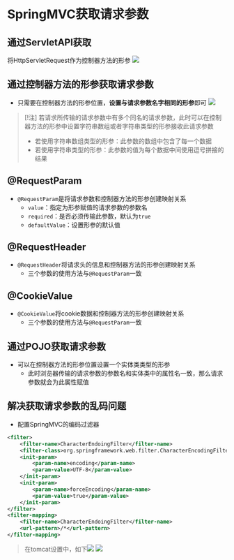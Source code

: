 # SpringMVC获取请求参数
## 通过ServletAPI获取
将HttpServletRequest作为控制器方法的形参
![](https://jiunian-pic-1310185536.cos.ap-nanjing.myqcloud.com/picgo%2F20230109101701.png)


## 通过控制器方法的形参获取请求参数
- 只需要在控制器方法的形参位置，**设置与请求参数名字相同的形参**即可
![](https://jiunian-pic-1310185536.cos.ap-nanjing.myqcloud.com/picgo%2F20230109101928.png)
> [!注]
> 若请求所传输的请求参数中有多个同名的请求参数，此时可以在控制器方法的形参中设置字符串数组或者字符串类型的形参接收此请求参数
> - 若使用字符串数组类型的形参：此参数的数组中包含了每一个数据
> - 若使用字符串类型的形参：此参数的值为每个数据中间使用逗号拼接的结果

## @RequestParam
- `@RequestParam`是将请求参数和控制器方法的形参创建映射关系
	- `value`：指定为形参赋值的请求参数的参数名
	- `required`：是否必须传输此参数，默认为`true`
	- `defaultValue`：设置形参的默认值

## @RequestHeader
- `@RequestHeader`将请求头的信息和控制器方法的形参创建映射关系
	- 三个参数的使用方法与`@RequestParam`一致

## @CookieValue
- `@CookieValue`将cookie数据和控制器方法的形参创建映射关系
	- 三个参数的使用方法与`@RequestParam`一致

## 通过POJO获取请求参数
- 可以在控制器方法的形参位置设置一个实体类类型的形参
	- 此时浏览器传输的请求参数的参数名和实体类中的属性名一致，那么请求参数就会为此属性赋值


## 解决获取请求参数的乱码问题
- 配置SpringMVC的编码过滤器
```xml
<filter>  
    <filter-name>CharacterEndoingFilter</filter-name>  
    <filter-class>org.springframework.web.filter.CharacterEncodingFilter</filter-class>  
    <init-param>  
        <param-name>encoding</param-name>  
        <param-value>UTF-8</param-value>  
    </init-param>  
    <init-param>  
        <param-name>forceEncoding</param-name>  
        <param-value>true</param-value>  
    </init-param>  
</filter>  
<filter-mapping>  
    <filter-name>CharacterEndoingFilter</filter-name>  
    <url-pattern>/*</url-pattern>  
</filter-mapping>
```
> 在tomcat设置中，如下![](https://jiunian-pic-1310185536.cos.ap-nanjing.myqcloud.com/picgo%2F20230109112255.png)
> ![](https://jiunian-pic-1310185536.cos.ap-nanjing.myqcloud.com/picgo%2F20230109112321.png)

